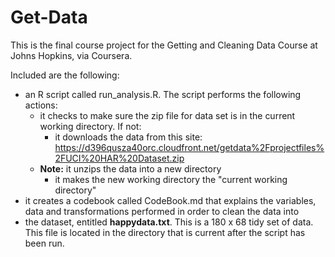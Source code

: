 # Get-Data
This is the final course project for the Getting and Cleaning Data Course at Johns Hopkins, via Coursera.

Included are the following:

* an R script called run_analysis.R. The script performs the following actions:
  + it checks to make sure the zip file for data set is in the current working directory. If not:
    + it downloads the data from this site: https://d396qusza40orc.cloudfront.net/getdata%2Fprojectfiles%2FUCI%20HAR%20Dataset.zip 
  + **Note:** it unzips the data into a new directory
    + it makes the new working directory the "current working directory"
* it creates a codebook called CodeBook.md that explains the variables, data and transformations performed in order to clean the data into
* the dataset, entitled **happydata.txt**. This is a 180 x 68 tidy set of data. This file is located in the directory that is current after the script has been run.
